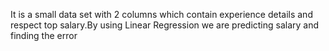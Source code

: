 It is a small data set with 2 columns which contain experience details and respect top salary.By using Linear Regression we are predicting salary and finding the error
